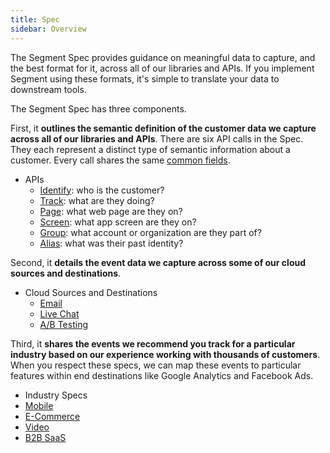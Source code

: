 ```yaml
---
title: Spec
sidebar: Overview
---
```


The Segment Spec provides guidance on meaningful data to capture, and the best format for it, across all of our libraries and APIs. If you implement Segment using these formats, it's simple to translate your data to downstream tools.

The Segment Spec has three components.

First, it **outlines the semantic definition of the customer data we capture across all of our libraries and APIs**.  There are six API calls in the Spec. They each represent a distinct type of semantic information about a customer. Every call shares the same [common fields](/docs/spec/common/).
- APIs
  - [Identify](/docs/spec/identify/): who is the customer?
  - [Track](/docs/spec/track/): what are they doing?
  - [Page](/docs/spec/page/): what web page are they on?
  - [Screen](/docs/spec/screen/): what app screen are they on?
  - [Group](/docs/spec/group/): what account or organization are they part of?
  - [Alias](/docs/spec/alias/): what was their past identity?

Second, it **details the event data we capture across some of our cloud sources and destinations**.
- Cloud Sources and Destinations
  - [Email](/docs/spec/email/)
  - [Live Chat](/docs/spec/live-chat/)
  - [A/B Testing](/docs/spec/ab-testing/)

Third, it **shares the events we recommend you track for a particular industry based on our experience working with thousands of customers**. When you respect these specs, we can map these events to particular features within end destinations like Google Analytics and Facebook Ads.
- Industry Specs
 - [Mobile](/docs/spec/mobile/)
 - [E-Commerce](/docs/spec/ecommerce/v2/)
 - [Video](/docs/spec/video/)
 - [B2B SaaS](/docs/spec/b2b-saas/)

